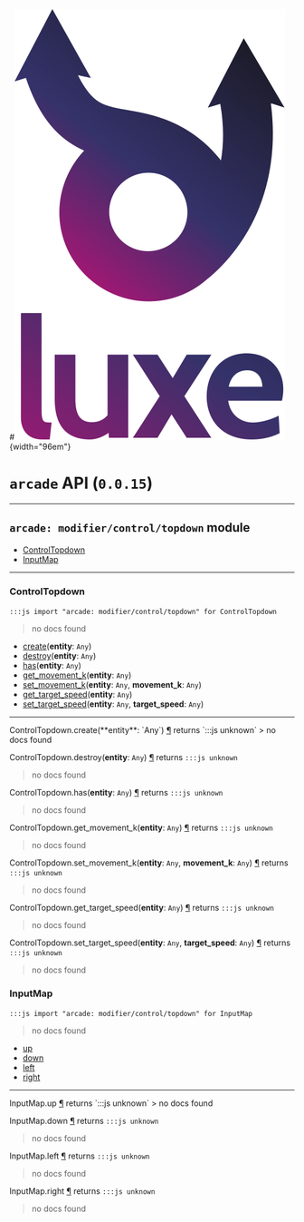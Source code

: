 #![](../../../images/luxe-dark.svg){width="96em"}

# `arcade` API (`0.0.15`)  


---

## `arcade: modifier/control/topdown` module

- [ControlTopdown](#controltopdown)   
- [InputMap](#inputmap)   

---

### ControlTopdown
`:::js import "arcade: modifier/control/topdown" for ControlTopdown`
> no docs found

- [create](#ControlTopdown.create)(**entity**: `Any`)
- [destroy](#ControlTopdown.destroy)(**entity**: `Any`)
- [has](#ControlTopdown.has)(**entity**: `Any`)
- [get_movement_k](#ControlTopdown.get_movement_k)(**entity**: `Any`)
- [set_movement_k](#ControlTopdown.set_movement_k+2)(**entity**: `Any`, **movement_k**: `Any`)
- [get_target_speed](#ControlTopdown.get_target_speed)(**entity**: `Any`)
- [set_target_speed](#ControlTopdown.set_target_speed+2)(**entity**: `Any`, **target_speed**: `Any`)

<hr/>
<endpoint module="arcade: modifier/control/topdown" class="ControlTopdown" signature="create(entity : Any)"></endpoint>
<signature id="ControlTopdown.create">ControlTopdown.create(**entity**: `Any`)
<a class="headerlink" href="#ControlTopdown.create" title="Permanent link">¶</a></signature>
<span class='api_ret'>returns</span> `:::js unknown`
> no docs found   

<endpoint module="arcade: modifier/control/topdown" class="ControlTopdown" signature="destroy(entity : Any)"></endpoint>
<signature id="ControlTopdown.destroy">ControlTopdown.destroy(**entity**: `Any`)
<a class="headerlink" href="#ControlTopdown.destroy" title="Permanent link">¶</a></signature>
<span class='api_ret'>returns</span> `:::js unknown`
> no docs found   

<endpoint module="arcade: modifier/control/topdown" class="ControlTopdown" signature="has(entity : Any)"></endpoint>
<signature id="ControlTopdown.has">ControlTopdown.has(**entity**: `Any`)
<a class="headerlink" href="#ControlTopdown.has" title="Permanent link">¶</a></signature>
<span class='api_ret'>returns</span> `:::js unknown`
> no docs found   

<endpoint module="arcade: modifier/control/topdown" class="ControlTopdown" signature="get_movement_k(entity : Any)"></endpoint>
<signature id="ControlTopdown.get_movement_k">ControlTopdown.get_movement_k(**entity**: `Any`)
<a class="headerlink" href="#ControlTopdown.get_movement_k" title="Permanent link">¶</a></signature>
<span class='api_ret'>returns</span> `:::js unknown`
> no docs found   

<endpoint module="arcade: modifier/control/topdown" class="ControlTopdown" signature="set_movement_k(entity : Any, movement_k : Any)"></endpoint>
<signature id="ControlTopdown.set_movement_k+2">ControlTopdown.set_movement_k(**entity**: `Any`, **movement_k**: `Any`)
<a class="headerlink" href="#ControlTopdown.set_movement_k+2" title="Permanent link">¶</a></signature>
<span class='api_ret'>returns</span> `:::js unknown`
> no docs found   

<endpoint module="arcade: modifier/control/topdown" class="ControlTopdown" signature="get_target_speed(entity : Any)"></endpoint>
<signature id="ControlTopdown.get_target_speed">ControlTopdown.get_target_speed(**entity**: `Any`)
<a class="headerlink" href="#ControlTopdown.get_target_speed" title="Permanent link">¶</a></signature>
<span class='api_ret'>returns</span> `:::js unknown`
> no docs found   

<endpoint module="arcade: modifier/control/topdown" class="ControlTopdown" signature="set_target_speed(entity : Any, target_speed : Any)"></endpoint>
<signature id="ControlTopdown.set_target_speed+2">ControlTopdown.set_target_speed(**entity**: `Any`, **target_speed**: `Any`)
<a class="headerlink" href="#ControlTopdown.set_target_speed+2" title="Permanent link">¶</a></signature>
<span class='api_ret'>returns</span> `:::js unknown`
> no docs found   

### InputMap
`:::js import "arcade: modifier/control/topdown" for InputMap`
> no docs found

- [up](#InputMap.up)
- [down](#InputMap.down)
- [left](#InputMap.left)
- [right](#InputMap.right)

<hr/>
<endpoint module="arcade: modifier/control/topdown" class="InputMap" signature="up"></endpoint>
<signature id="InputMap.up">InputMap.up
<a class="headerlink" href="#InputMap.up" title="Permanent link">¶</a></signature>
<span class='api_ret'>returns</span> `:::js unknown`
> no docs found   

<endpoint module="arcade: modifier/control/topdown" class="InputMap" signature="down"></endpoint>
<signature id="InputMap.down">InputMap.down
<a class="headerlink" href="#InputMap.down" title="Permanent link">¶</a></signature>
<span class='api_ret'>returns</span> `:::js unknown`
> no docs found   

<endpoint module="arcade: modifier/control/topdown" class="InputMap" signature="left"></endpoint>
<signature id="InputMap.left">InputMap.left
<a class="headerlink" href="#InputMap.left" title="Permanent link">¶</a></signature>
<span class='api_ret'>returns</span> `:::js unknown`
> no docs found   

<endpoint module="arcade: modifier/control/topdown" class="InputMap" signature="right"></endpoint>
<signature id="InputMap.right">InputMap.right
<a class="headerlink" href="#InputMap.right" title="Permanent link">¶</a></signature>
<span class='api_ret'>returns</span> `:::js unknown`
> no docs found   

